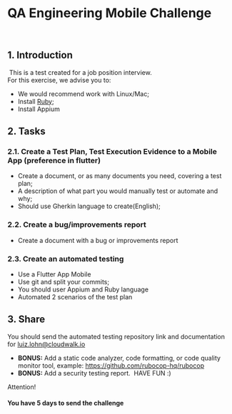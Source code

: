 # QA Engineering Mobile Challenge
​
## 1. Introduction
​
This is a test created for a job position interview.  
​
For this exercise, we advise you to: 
- We would recommend work with Linux/Mac;
- Install [Ruby](https://rvm.io/);
- Install Appium
​
## 2. Tasks
### 2.1. Create a Test Plan, Test Execution Evidence to a Mobile App (preference in flutter)
- Create a document, or as many documents you need, covering a test plan;
- A description of what part you would manually test or automate and why;
- Should use Gherkin language to create(English);
​
### 2.2. Create a bug/improvements report
- Create a document with a bug or improvements report

### 2.3. Create an automated testing
- Use a Flutter App Mobile
- Use git and split your commits;
- You should user Appium and Ruby language
- Automated 2 scenarios of the test plan
​
## 3. Share
You should send the automated testing repository link and documentation for luiz.lohn@cloudwalk.io

- **BONUS:** Add a static code analyzer, code formatting, or code quality monitor tool, example: https://github.com/rubocop-hq/rubocop
- **BONUS:** Add a security testing report. 
​
HAVE FUN :)

Attention!
#### You have 5 days to send the challenge
